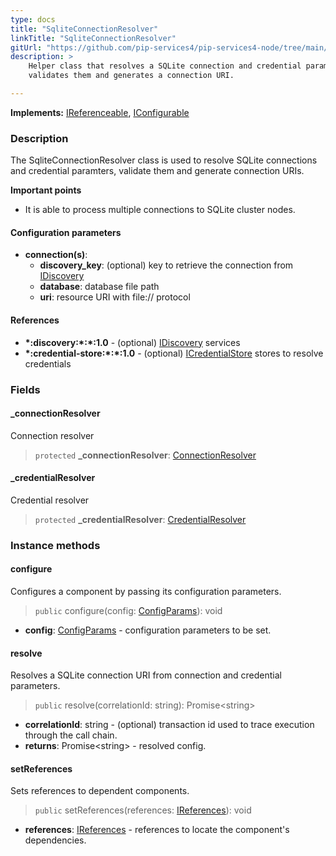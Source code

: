 ```yaml
---
type: docs
title: "SqliteConnectionResolver"
linkTitle: "SqliteConnectionResolver"
gitUrl: "https://github.com/pip-services4/pip-services4-node/tree/main/pip-services4-sqlite-node"
description: >
    Helper class that resolves a SQLite connection and credential parameters,
    validates them and generates a connection URI.

---
```


**Implements:** [IReferenceable](../../../commons/refer/ireferenceable), [IConfigurable](../../../commons/config/iconfigurable)

### Description
The SqliteConnectionResolver class is used to resolve SQLite connections and credential paramters, validate them and generate connection URIs.

**Important points**  

- It is able to process multiple connections to SQLite cluster nodes.


#### Configuration parameters

- **connection(s)**:    
  - **discovery_key**: (optional) key to retrieve the connection from [IDiscovery](../../../components/connect/idiscovery)
  - **database**: database file path
  - **uri**: resource URI with file:// protocol



#### References
- **\*:discovery:\*:\*:1.0** - (optional) [IDiscovery](../../../components/connect/idiscovery) services
- **\*:credential-store:\*:\*:1.0** - (optional) [ICredentialStore](../../../components/auth/icredential_store) stores to resolve credentials


### Fields

<span class="hide-title-link">

#### _connectionResolver
Connection resolver
> `protected` **_connectionResolver**: [ConnectionResolver](../../../components/connect/connection_resolver) 

#### _credentialResolver
Credential resolver
> `protected` **_credentialResolver**: [CredentialResolver](../../../components/auth/credential_resolver) 

</span>


### Instance methods


#### configure
Configures a component by passing its configuration parameters.

> `public` configure(config: [ConfigParams](../../../commons/config/config_params)): void

- **config**: [ConfigParams](../../../commons/config/config_params) - configuration parameters to be set.


#### resolve
Resolves a SQLite connection URI from connection and credential parameters.

> `public` resolve(correlationId: string): Promise\<string\>

- **correlationId**: string - (optional) transaction id used to trace execution through the call chain.
- **returns**: Promise\<string\> - resolved config.


#### setReferences
Sets references to dependent components.

> `public` setReferences(references: [IReferences](../../../commons/refer/ireferences)): void

- **references**: [IReferences](../../../commons/refer/ireferences) - references to locate the component's dependencies.
